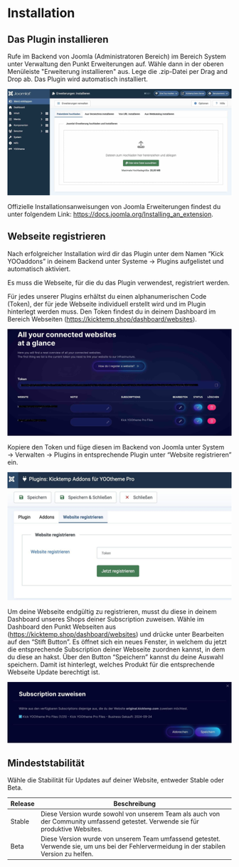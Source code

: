 # Installation

## Das Plugin installieren

Rufe im Backend von Joomla (Administratoren Bereich) im Bereich System unter Verwaltung den Punkt Erweiterungen auf. Wähle dann in der oberen Menüleiste "Erweiterung installieren" aus. Lege die .zip-Datei per Drag and Drop ab. Das Plugin wird automatisch installiert.

![Installieren.jpeg](assets/JPEG/Installieren.jpeg)

Offizielle Installationsanweisungen von Joomla Erweiterungen findest du unter folgendem Link: https://docs.joomla.org/Installing_an_extension.

## Webseite registrieren

Nach erfolgreicher Installation wird dir das Plugin unter dem Namen “Kick YOOaddons” in deinem Backend unter Systeme → Plugins aufgelistet und automatisch aktiviert.

Es muss die Webseite, für die du das Plugin verwendest, registriert werden.

Für jedes unserer Plugins erhältst du einen alphanumerischen Code (Token), der für jede Webseite individuell erstellt wird und im Plugin hinterlegt werden muss.
Den Token findest du in deinem Dashboard im Bereich Webseiten (https://kicktemp.shop/dashboard/websites).

![Webseite_registrieren_1.jpeg](assets/JPEG/Webseite_registrieren_1.jpeg)

Kopiere den Token und füge diesen im Backend von Joomla unter System → Verwalten → Plugins in entsprechende Plugin unter “Website registrieren” ein.

![Webseite_registrieren.jpeg](assets/JPEG/Webseite_registrieren.jpeg)

Um deine Webseite endgültig zu registrieren, musst du diese in deinem Dashboard unseres Shops deiner Subscription zuweisen. Wähle im Dashboard den Punkt Webseiten aus (https://kicktemp.shop/dashboard/websites) und drücke unter Bearbeiten auf den “Stift Button”.
Es öffnet sich ein neues Fenster, in welchem du jetzt die entsprechende Subscription deiner Webseite zuordnen kannst, in dem du diese an hakst. Über den Button “Speichern” kannst du deine Auswahl speichern. Damit ist hinterlegt, welches Produkt für die entsprechende Webseite Update berechtigt ist.

![Webseite_registrieren_2.jpeg](assets/JPEG/Webseite_registrieren_2.jpeg)

## Mindeststabilität

Wähle die Stabilität für Updates auf deiner Website, entweder Stable oder Beta.

| Release | Beschreibung                                                                                                                              |
| ------ | ----------------------------------------------------------------------------------------------------------------------------------------- |
| Stable | Diese Version wurde sowohl von unserem Team als auch von der Community umfassend getestet. Verwende sie für produktive Websites.          |
| Beta | Diese Version wurde von unserem Team umfassend getestet. Verwende sie, um uns bei der Fehlervermeidung in der stabilen Version zu helfen. |
